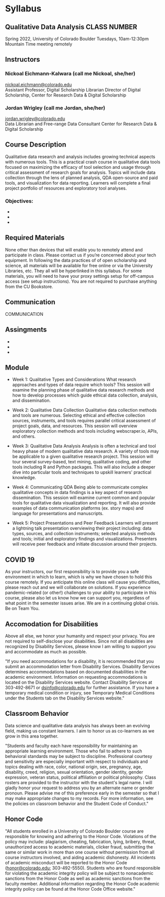 # Syllabus

## Qualitative Data Analysis CLASS NUMBER
Spring 2022, University of Colorado Boulder
Tuesdays, 10am-12:30pm Mountain Time meeting remotely

## Instructors

### Nickoal Eichmann-Kalwara (call me Nickoal, she/her)
nickoal.eichmann@colorado.edu <br>
Assistant Professor, Digital Scholarship Librarian
Director of Digital Scholarship, Center for Research Data & Digital Scholarship

### Jordan Wrigley (call me Jordan, she/her)
jordan.wrigley@colorado.edu <br>
Data Librarian and Free-range Data Consultant
Center for Research Data & Digital Scholarship

## Course Description
Qualitative data research and analysis includes growing technical aspects with numerous tools. This is a practical crash course in qualitative data tools focused on maximizing the efficacy of tool selection and usage through critical assessment of research goals for analysis. Topics will include data collection through the lens of planned analysis, QDA open-source and paid tools, and visualization for data reporting. Learners will complete a final project portfolio of resources and exploratory tool analyses.

### Objectives:
- 
- 
- 

## Required Materials
None other than devices that will enable you to remotely attend and participate in class. Please contact us if you’re concerned about your tech equipment. In following the data practices of of open scholarship and science, all materials will be available for free online or via the University Libraries, etc. They all will be hyperlinked in this syllabus. For some materials, you will need to have your proxy settings setup for off-campus access (see setup instructions). You are not required to purchase anything from the CU Bookstore.

## Communication
COMMUNICATION

## Assingments
- 
- 
- 

## Module 
- Week 1: Qualitative Types and Considerations
What research approaches and types of data require which tools? This session will examine the planning phase of qualitative data research methods and how to develop processes which guide ethical data collection, analysis, and dissemination.

- Week 2: Qualitative Data Collection
Qualitative data collection methods and tools are numerous. Selecting ethical and effective collection sources,  instruments, and tools requires parallel critical assessment of project goals, data, and resources. This session will overview exploratory collection methods and tools including webscraper.io, APIs, and others. 

- Week 3: Qualitative Data Analysis 
Analysis is often a technical and tool heavy phase of modern qualitative data research. A variety of tools may be applicable to a given qualitative research project. This session will tour several survey-based, text mining, qualitative coding, and other tools including R and Python packages. This will also include a deeper dive into particular tools and techniques to upskill learners' practical knowledge.
 
- Week 4: Communicating QDA
Being able to communicate complex qualitative concepts in data findings is a key aspect of research dissemination. This session will examine current common and popular tools for qualitative data visualization and reporting. It will also provide examples of data communication platforms (ex. story maps) and language for presentations and manuscripts. 

- Week 5: Project Presentations and Peer Feedback
Learners will present a lightning talk presentation overviewing their project including: data types, sources, and collection instruments; selected analysis methods and tools; initial and exploratory findings and visualizations. Presenters will receive peer feedback and initiate discussion around their projects. 


## COVID 19
As your instructors, our first responsibility is to provide you a safe environment in which to learn, which is why we have chosen to hold this course remotely. If you anticipate this online class will cause you difficulties, please reach out and we will collaborate on solutions. If you experience pandemic-related (or other!) challenges to your ability to participate in this course, please also let us know how we can support you, regardless of what point in the semester issues arise. We are in a continuing global crisis. Be on Team You.

## Accomodation for Disabilities
Above all else, we honor your humanity and respect your privacy. You are not required to self-disclose your disabilities. Since not all disabilities are recognized by Disability Services, please know I am willing to support you and accommodate as much as possible.

"If you need accommodations for a disability, it is recommended that you submit an accommodation letter from Disability Services. Disability Services determines accommodations based on documented disabilities in the academic environment.  Information on requesting accommodations is located on the Disability Services website. Contact Disability Services at 303-492-8671 or dsinfo@colorado.edu for further assistance.  If you have a temporary medical condition or injury, see Temporary Medical Conditions under the Students tab on the Disability Services website."

## Classroom Behavior
Data science and qualitative data analysis has always been an evolving field, making us constant learners. I aim to honor us as co-learners as we grow in this area together.

"Students and faculty each have responsibility for maintaining an appropriate learning environment. Those who fail to adhere to such behavioral standards may be subject to discipline. Professional courtesy and sensitivity are especially important with respect to individuals and topics dealing with race, color, national origin, sex, pregnancy, age, disability, creed, religion, sexual orientation, gender identity, gender expression, veteran status, political affiliation or political philosophy.  Class rosters are provided to the instructor with the student's legal name. I will gladly honor your request to address you by an alternate name or gender pronoun. Please advise me of this preference early in the semester so that I may make appropriate changes to my records.  For more information, see the policies on classroom behavior and the Student Code of Conduct."

## Honor Code
"All students enrolled in a University of Colorado Boulder course are responsible for knowing and adhering to the Honor Code. Violations of the policy may include: plagiarism, cheating, fabrication, lying, bribery, threat, unauthorized access to academic materials, clicker fraud, submitting the same or similar work in more than one course without permission from all course instructors involved, and aiding academic dishonesty. All incidents of academic misconduct will be reported to the Honor Code (honor@colorado.edu; 303-492-5550). Students who are found responsible for violating the academic integrity policy will be subject to nonacademic sanctions from the Honor Code as well as academic sanctions from the faculty member. Additional information regarding the Honor Code academic integrity policy can be found at the Honor Code Office website."
